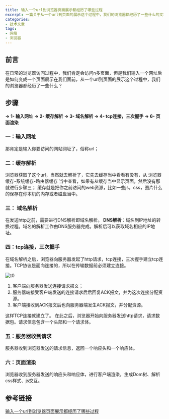 ```yaml
---
title: 输入一个url到浏览器页面展示都经历了哪些过程
excerpt: 一篇关于从一个url到页面的展示这个过程中，我们的浏览器都经历了一些什么的文章
categories:
- 技术文章
tags:
- 网络
- 浏览器
---
```


## 前言
在日常的浏览器访问过程中，我们肯定会访问n多页面，但是我们输入一个网址后是如何变成一个页面展示在我们面前，从一个url到页面的展示这个过程中，我们的浏览器都经历了一些什么？

## 步骤
**→ 1- 输入网址**
**→ 2- 缓存解析**
**→ 3- 域名解析**
**→ 4- tcp连接，三次握手**
**→ 6- 页面渲染**

### 一：输入网址
那肯定是输入你要访问的网站网址了，俗称url；

### 二：缓存解析
浏览器获取了这个url，当然就去解析了，它先去缓存当中看看有没有，从 浏览器缓存-系统缓存-路由器缓存 当中查看，如果有从缓存当中显示页面，然后没有那就进行步骤三；
缓存就是把你之前访问的web资源，比如一些js，css，图片什么的保存在你本机的内存或者磁盘当中。

### 三： 域名解析
在发送http之前，需要进行DNS解析即域名解析。
**DNS解析**：域名到IP地址的转换过程。域名的解析工作由DNS服务器完成。解析后可以获取域名相应的IP地址。

### 四：tcp连接，三次握手
在域名解析之后，浏览器向服务器发起了http请求，tcp连接，三次握手建立tcp连接。TCP协议是面向连接的，所以在传输数据前必须建立连接。

![t0](https://api2.mubu.com/v3/document_image/30025345-a324-423e-a35f-ac7599adec14-3807603.jpg)

1. 客户端向服务器发送连接请求报文；
2. 服务器端接受客户端发送的连接请求后后回复ACK报文，并为这次连接分配资源。
3. 客户端接收到ACK报文后也向服务器端发生ACK报文，并分配资源。

这样TCP连接就建立了。
在此之后，浏览器开始向服务器发送http请求，请求数据包。请求信息包含一个头部和一个请求体。

### 五：服务器收到请求
服务器收到浏览器发送的请求信息，返回一个响应头和一个响应体。

### 六：页面渲染
浏览器收到服务器发送的响应头和响应体，进行客户端渲染，生成Dom树、解析css样式、js交互。

## 参考链接
[输入一个url到浏览器页面展示都经历了哪些过程](https://blog.csdn.net/qq_24147051/article/details/81115806)